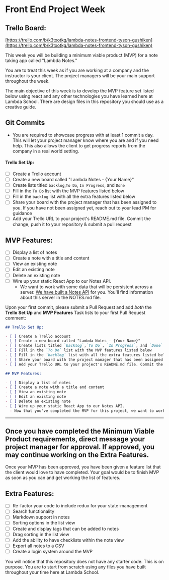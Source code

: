 # Front End Project Week

## Trello Board:
[https://trello.com/b/k3txotkg/lambda-notes-frontend-tyson-gushiken](https://trello.com/b/k3txotkg/lambda-notes-frontend-tyson-gushiken)


This week you will be building a minimum viable product (MVP) for a note taking app called "Lambda Notes."

You are to treat this week as if you are working at a company and the instructor is your client. The project managers will be your main support throughout the week.

The main objective of this week is to develop the MVP feature set listed below using react and any other technologies you have learned here at Lambda School. There are design files in this repository you should use as a creative guide.

## Git Commits

- You are required to showcase progress with at least 1 commit a day. This will let your project manager know where you are and if you need help. This also allows the client to get progress reports from the company in a real world setting.

#### Trello Set Up:

- [ ] Create a Trello account
- [ ] Create a new board called "Lambda Notes - {Your Name}"
- [ ] Create lists titled `backlog`,`To Do`, `In Progress`, and `Done`
- [ ] Fill in the `To Do` list with the MVP features listed below
- [ ] Fill in the `backlog` list with all the extra features listed below
- [ ] Share your board with the project manager that has been assigned to you. If you have not been assigned yet, reach out to your lead PM for guidance
- [ ] Add your Trello URL to your project's README.md file. Commit the change, push it to your repository & submit a pull request

## MVP Features:

- [ ] Display a list of notes
- [ ] Create a note with a title and content
- [ ] View an existing note
- [ ] Edit an existing note
- [ ] Delete an existing note
- [ ] Wire up your static React App to our Notes API.
  - We want to work with some data that will be persistent across a server. [We have built a Notes API](/NOTES.md) for you. You'll find information about this server in the NOTES.md file.

Upon your first commit, please submit a Pull Request and add _both_ the **Trello Set Up** and **MVP Features** Task lists to your first Pull Request comment:

```markdown
## Trello Set Up:

- [ ] Create a Trello account
- [ ] Create a new board called "Lambda Notes - {Your Name}"
- [ ] Create lists titled `backlog`,`To Do`, `In Progress`, and `Done`
- [ ] Fill in the `To Do` list with the MVP features listed below
- [ ] Fill in the `backlog` list with all the extra features listed below
- [ ] Share your board with the project manager that has been assigned to you. If you have not been assigned yet, reach out to your lead PM for guidance
- [ ] Add your Trello URL to your project's README.md file. Commit the change, push it to your repository & submit a pull request

## MVP Features:

- [ ] Display a list of notes
- [ ] Create a note with a title and content
- [ ] View an existing note
- [ ] Edit an existing note
- [ ] Delete an existing note
- [ ] Wire up your static React App to our Notes API.
  - Now that you've completed the MVP for this project, we want to work with some data that will be persistent across a server. [We have built a Notes API](/NOTES.md) for you. You'll find information about this server in the NOTES.md file.
```

---

## Once you have completed the Minimum Viable Product requirements, direct message your project manager for approval. If approved, you may continue working on the Extra Features.

Once your MVP has been approved, you have been given a feature list that the client would love to have completed. Your goal would be to finish MVP as soon as you can and get working the list of features.

## Extra Features:

- [ ] Re-factor your code to include redux for your state-management
- [ ] Search functionality
- [ ] Markdown support in notes
- [ ] Sorting options in the list view
- [ ] Create and display tags that can be added to notes
- [ ] Drag sorting in the list view
- [ ] Add the ability to have checklists within the note view
- [ ] Export all notes to a CSV
- [ ] Create a login system around the MVP

You will notice that this repository does not have any starter code. This is on purpose. You are to start from scratch using any files you have built throughout your time here at Lambda School.
